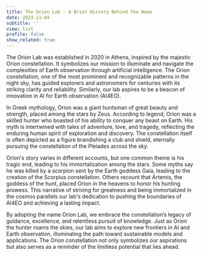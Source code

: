 ```yaml
---
title: The Orion Lab - A Brief History Behind the Name
date: 2023-11-04
subtitle: ''
view: list
profile: false
show_related: true
---
```


The Orion Lab was established in 2020 in Athens, inspired by the majestic Orion constellation. It symbolizes our mission to illuminate and navigate the complexities of Earth observation through artificial intelligence. The Orion constellation, one of the most prominent and recognizable patterns in the night sky, has guided explorers and astronomers for centuries with its striking clarity and reliability. Similarly, our lab aspires to be a beacon of innovation in AI for Earth observation (AI4EO).

In Greek mythology, Orion was a giant huntsman of great beauty and strength, placed among the stars by Zeus. According to legend, Orion was a skilled hunter who boasted of his ability to conquer any beast on Earth. His myth is intertwined with tales of adventure, love, and tragedy, reflecting the enduring human spirit of exploration and discovery. The constellation itself is often depicted as a figure brandishing a club and shield, eternally pursuing the constellation of the Pleiades across the sky.

Orion's story varies in different accounts, but one common theme is his tragic end, leading to his immortalization among the stars. Some myths say he was killed by a scorpion sent by the Earth goddess Gaia, leading to the creation of the Scorpius constellation. Others recount that Artemis, the goddess of the hunt, placed Orion in the heavens to honor his hunting prowess. This narrative of striving for greatness and being immortalized in the cosmos parallels our lab's dedication to pushing the boundaries of AI4EO and achieving a lasting impact.

By adopting the name Orion Lab, we embrace the constellation’s legacy of guidance, excellence, and relentless pursuit of knowledge. Just as Orion the hunter roams the skies, our lab aims to explore new frontiers in AI and Earth observation, illuminating the path toward sustainable models and applications. The Orion constellation not only symbolizes our aspirations but also serves as a reminder of the limitless potential that lies ahead.
